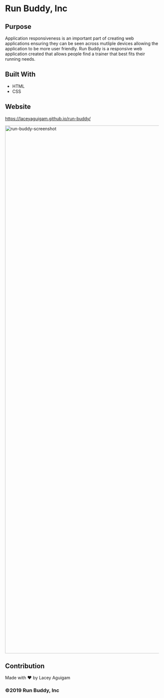 # Run Buddy, Inc


## Purpose
Application responsiveness is an important part of creating web applications ensuring they can be seen across mutliple devices allowing the application to be more user friendly. Run Buddy is a responsive web application created that allows people find a trainer that best fits their running needs. 


## Built With
* HTML
* CSS


## Website
https://laceyaguigam.github.io/run-buddy/

<img width="1728" alt="run-buddy-screenshot" src="https://user-images.githubusercontent.com/105749016/219984503-4cee8b9c-bd69-4528-b39b-9f4e3003e0b8.png">

## Contribution
Made with ❤️ by Lacey Aguigam


### ©️2019 Run Buddy, Inc 
